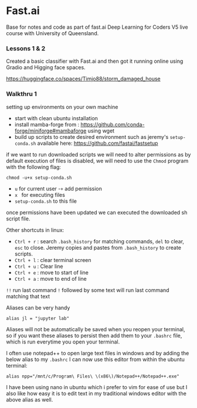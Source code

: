 # Fast.ai
Base for notes and code as part of fast.ai Deep Learning for Coders V5 live course with University of Queensland.

### Lessons 1 & 2
Created a basic classifier with Fast.ai and then got it running online using Gradio and Higging face spaces. 

https://huggingface.co/spaces/Timjo88/storm_damaged_house


### Walkthru 1
setting up environments on your own machine

- start with clean ubuntu installation
- install mamba-forge from : https://github.com/conda-forge/miniforge#mambaforge using wget
- build up scripts to create desired environment such as jeremy's `setup-conda.sh` available here: https://github.com/fastai/fastsetup

if we want to run downloaded scripts we will need to alter permissions as by default execution of files is disabled, we will need to use the `Chmod` program with the following flag:

`chmod -u+x setup-conda.sh`

- `u`               for current user
 -`+`               add permission
- `x `              for executing files
- `setup-conda.sh`  to this file

once permissions have been updated we can executed the downloaded sh script file.

Other shortcuts in linux:

- `Ctrl + r` : search `.bash_history` for matching commands, `del` to clear, `esc` to close. Jeremy copies and pastes from `.bash_history` to create scripts. 
- `Ctrl + l` : clear terminal screen
- `Ctrl + u` : Clear line
- `Ctrl + e` : move to start of line
- `Ctrl + a` : move to end of line

`!!` run last command
`!` followed by some text will run last command matching that text

Aliases can be very handy

`alias jl = "jupyter lab"`

Aliases will not be automatically be saved when you reopen your terminal, so if you want these aliases to persist then add them to your `.bashrc` file, which is run everytime you open your terminal.

I often use notepad++ to open large text files in windows and by adding the below alias to my `.bashrc` I can now use this editor from within the ubuntu terminal:

`alias npp="/mnt/c/Program\ Files\ \(x86\)/Notepad++/Notepad++.exe"`

I have been using nano in ubuntu which i prefer to vim for ease of use but I also like how easy it is to edit text in my traditional windows editor with the above alias as well.



